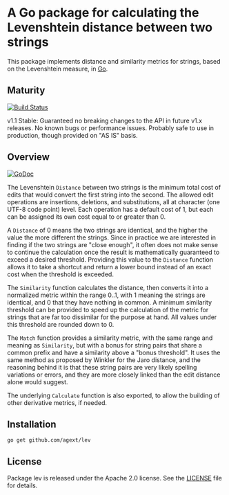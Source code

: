 # A Go package for calculating the Levenshtein distance between two strings

This package implements distance and similarity metrics for strings, based on the Levenshtein measure, in [Go](http://golang.org).

## Maturity

[![Build Status](https://travis-ci.org/agext/lev.svg?branch=master)](https://travis-ci.org/agext/lev)

v1.1 Stable: Guaranteed no breaking changes to the API in future v1.x releases. No known bugs or performance issues. Probably safe to use in production, though provided on "AS IS" basis.

## Overview

[![GoDoc](https://godoc.org/github.com/agext/lev?status.png)](https://godoc.org/github.com/agext/lev)

The Levenshtein `Distance` between two strings is the minimum total cost of edits that would convert the first string into the second. The allowed edit operations are insertions, deletions, and substitutions, all at character (one UTF-8 code point) level. Each operation has a default cost of 1, but each can be assigned its own cost equal to or greater than 0.

A `Distance` of 0 means the two strings are identical, and the higher the value the more different the strings. Since in practice we are interested in finding if the two strings are "close enough", it often does not make sense to continue the calculation once the result is mathematically guaranteed to exceed a desired threshold. Providing this value to the `Distance` function allows it to take a shortcut and return a lower bound instead of an exact cost when the threshold is exceeded.

The `Similarity` function calculates the distance, then converts it into a normalized metric within the range 0..1, with 1 meaning the strings are identical, and 0 that they have nothing in common. A minimum similarity threshold can be provided to speed up the calculation of the metric for strings that are far too dissimilar for the purpose at hand. All values under this threshold are rounded down to 0.

The `Match` function provides a similarity metric, with the same range and meaning as `Similarity`, but with a bonus for string pairs that share a common prefix and have a similarity above a "bonus threshold". It uses the same method as proposed by Winkler for the Jaro distance, and the reasoning behind it is that these string pairs are very likely spelling variations or errors, and they are more closely linked than the edit distance alone would suggest.

The underlying `Calculate` function is also exported, to allow the building of other derivative metrics, if needed.

## Installation

```
go get github.com/agext/lev
```

## License

Package lev is released under the Apache 2.0 license. See the [LICENSE](LICENSE) file for details.
